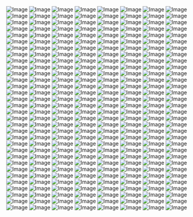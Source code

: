 <img src="0001.jpg" alt="Image">
<img src="0002.jpg" alt="Image">
<img src="0003.jpg" alt="Image">
<img src="0004.jpg" alt="Image">
<img src="0005.jpg" alt="Image">
<img src="0006.jpg" alt="Image">
<img src="0007.jpg" alt="Image">
<img src="0008.jpg" alt="Image">
<img src="0009.jpg" alt="Image">
<img src="0010.jpg" alt="Image">
<img src="0011.jpg" alt="Image">
<img src="0012.jpg" alt="Image">
<img src="0013.jpg" alt="Image">
<img src="0014.jpg" alt="Image">
<img src="0015.jpg" alt="Image">
<img src="0016.jpg" alt="Image">
<img src="0017.jpg" alt="Image">
<img src="0018.jpg" alt="Image">
<img src="0019.jpg" alt="Image">
<img src="0020.jpg" alt="Image">
<img src="0021.jpg" alt="Image">
<img src="0022.jpg" alt="Image">
<img src="0023.jpg" alt="Image">
<img src="0024.jpg" alt="Image">
<img src="0025.jpg" alt="Image">
<img src="0026.jpg" alt="Image">
<img src="0027.jpg" alt="Image">
<img src="0028.jpg" alt="Image">
<img src="0029.jpg" alt="Image">
<img src="0030.jpg" alt="Image">
<img src="0031.jpg" alt="Image">
<img src="0032.jpg" alt="Image">
<img src="0033.jpg" alt="Image">
<img src="0034.jpg" alt="Image">
<img src="0035.jpg" alt="Image">
<img src="0036.jpg" alt="Image">
<img src="0037.jpg" alt="Image">
<img src="0038.jpg" alt="Image">
<img src="0039.jpg" alt="Image">
<img src="0040.jpg" alt="Image">
<img src="0041.jpg" alt="Image">
<img src="0042.jpg" alt="Image">
<img src="0043.jpg" alt="Image">
<img src="0044.jpg" alt="Image">
<img src="0045.jpg" alt="Image">
<img src="0046.jpg" alt="Image">
<img src="0047.jpg" alt="Image">
<img src="0048.jpg" alt="Image">
<img src="0049.jpg" alt="Image">
<img src="0050.jpg" alt="Image">
<img src="0051.jpg" alt="Image">
<img src="0052.jpg" alt="Image">
<img src="0053.jpg" alt="Image">
<img src="0054.jpg" alt="Image">
<img src="0055.jpg" alt="Image">
<img src="0056.jpg" alt="Image">
<img src="0057.jpg" alt="Image">
<img src="0058.jpg" alt="Image">
<img src="0059.jpg" alt="Image">
<img src="0060.jpg" alt="Image">
<img src="0061.jpg" alt="Image">
<img src="0062.jpg" alt="Image">
<img src="0063.jpg" alt="Image">
<img src="0064.jpg" alt="Image">
<img src="0065.jpg" alt="Image">
<img src="0066.jpg" alt="Image">
<img src="0067.jpg" alt="Image">
<img src="0068.jpg" alt="Image">
<img src="0069.jpg" alt="Image">
<img src="0070.jpg" alt="Image">
<img src="0071.jpg" alt="Image">
<img src="0072.jpg" alt="Image">
<img src="0073.jpg" alt="Image">
<img src="0074.jpg" alt="Image">
<img src="0075.jpg" alt="Image">
<img src="0076.jpg" alt="Image">
<img src="0077.jpg" alt="Image">
<img src="0078.jpg" alt="Image">
<img src="0079.jpg" alt="Image">
<img src="0080.jpg" alt="Image">
<img src="0081.jpg" alt="Image">
<img src="0082.jpg" alt="Image">
<img src="0083.jpg" alt="Image">
<img src="0084.jpg" alt="Image">
<img src="0085.jpg" alt="Image">
<img src="0086.jpg" alt="Image">
<img src="0087.jpg" alt="Image">
<img src="0088.jpg" alt="Image">
<img src="0089.jpg" alt="Image">
<img src="0090.jpg" alt="Image">
<img src="0091.jpg" alt="Image">
<img src="0092.jpg" alt="Image">
<img src="0093.jpg" alt="Image">
<img src="0094.jpg" alt="Image">
<img src="0095.jpg" alt="Image">
<img src="0096.jpg" alt="Image">
<img src="0097.jpg" alt="Image">
<img src="0098.jpg" alt="Image">
<img src="0099.jpg" alt="Image">
<img src="0100.jpg" alt="Image">
<img src="0101.jpg" alt="Image">
<img src="0102.jpg" alt="Image">
<img src="0103.jpg" alt="Image">
<img src="0104.jpg" alt="Image">
<img src="0105.jpg" alt="Image">
<img src="0106.jpg" alt="Image">
<img src="0107.jpg" alt="Image">
<img src="0108.jpg" alt="Image">
<img src="0109.jpg" alt="Image">
<img src="0110.jpg" alt="Image">
<img src="0111.jpg" alt="Image">
<img src="0112.jpg" alt="Image">
<img src="0113.jpg" alt="Image">
<img src="0114.jpg" alt="Image">
<img src="0115.jpg" alt="Image">
<img src="0116.jpg" alt="Image">
<img src="0117.jpg" alt="Image">
<img src="0118.jpg" alt="Image">
<img src="0119.jpg" alt="Image">
<img src="0120.jpg" alt="Image">
<img src="0121.jpg" alt="Image">
<img src="0122.jpg" alt="Image">
<img src="0123.jpg" alt="Image">
<img src="0124.jpg" alt="Image">
<img src="0125.jpg" alt="Image">
<img src="0126.jpg" alt="Image">
<img src="0127.jpg" alt="Image">
<img src="0128.jpg" alt="Image">
<img src="0129.jpg" alt="Image">
<img src="0130.jpg" alt="Image">
<img src="0131.jpg" alt="Image">
<img src="0132.jpg" alt="Image">
<img src="0133.jpg" alt="Image">
<img src="0134.jpg" alt="Image">
<img src="0135.jpg" alt="Image">
<img src="0136.jpg" alt="Image">
<img src="0137.jpg" alt="Image">
<img src="0138.jpg" alt="Image">
<img src="0139.jpg" alt="Image">
<img src="0140.jpg" alt="Image">
<img src="0141.jpg" alt="Image">
<img src="0142.jpg" alt="Image">
<img src="0143.jpg" alt="Image">
<img src="0144.jpg" alt="Image">
<img src="0145.jpg" alt="Image">
<img src="0146.jpg" alt="Image">
<img src="0147.jpg" alt="Image">
<img src="0148.jpg" alt="Image">
<img src="0149.jpg" alt="Image">
<img src="0150.jpg" alt="Image">
<img src="0151.jpg" alt="Image">
<img src="0152.jpg" alt="Image">
<img src="0153.jpg" alt="Image">
<img src="0154.jpg" alt="Image">
<img src="0155.jpg" alt="Image">
<img src="0156.jpg" alt="Image">
<img src="0157.jpg" alt="Image">
<img src="0158.jpg" alt="Image">
<img src="0159.jpg" alt="Image">
<img src="0160.jpg" alt="Image">
<img src="0161.jpg" alt="Image">
<img src="0162.jpg" alt="Image">
<img src="0163.jpg" alt="Image">
<img src="0164.jpg" alt="Image">
<img src="0165.jpg" alt="Image">
<img src="0166.jpg" alt="Image">
<img src="0167.jpg" alt="Image">
<img src="0168.jpg" alt="Image">
<img src="0169.jpg" alt="Image">
<img src="0170.jpg" alt="Image">
<img src="0171.jpg" alt="Image">
<img src="0172.jpg" alt="Image">
<img src="0173.jpg" alt="Image">
<img src="0174.jpg" alt="Image">
<img src="0175.jpg" alt="Image">
<img src="0176.jpg" alt="Image">
<img src="0177.jpg" alt="Image">
<img src="0178.jpg" alt="Image">
<img src="0179.jpg" alt="Image">
<img src="0180.jpg" alt="Image">
<img src="0181.jpg" alt="Image">
<img src="0182.jpg" alt="Image">
<img src="0183.jpg" alt="Image">
<img src="0184.jpg" alt="Image">
<img src="0185.jpg" alt="Image">
<img src="0186.jpg" alt="Image">
<img src="0187.jpg" alt="Image">
<img src="0188.jpg" alt="Image">
<img src="0189.jpg" alt="Image">
<img src="0190.jpg" alt="Image">
<img src="0191.jpg" alt="Image">
<img src="0192.jpg" alt="Image">
<img src="0193.jpg" alt="Image">
<img src="0194.jpg" alt="Image">
<img src="0195.jpg" alt="Image">
<img src="0196.jpg" alt="Image">
<img src="0197.jpg" alt="Image">
<img src="0198.jpg" alt="Image">
<img src="0199.jpg" alt="Image">
<img src="0200.jpg" alt="Image">
<img src="0201.jpg" alt="Image">
<img src="0202.jpg" alt="Image">
<img src="0203.jpg" alt="Image">
<img src="0204.jpg" alt="Image">
<img src="0205.jpg" alt="Image">
<img src="0206.jpg" alt="Image">
<img src="0207.jpg" alt="Image">
<img src="0208.jpg" alt="Image">
<img src="0209.jpg" alt="Image">
<img src="0210.jpg" alt="Image">
<img src="0211.jpg" alt="Image">
<img src="0212.jpg" alt="Image">
<img src="0213.jpg" alt="Image">
<img src="0214.jpg" alt="Image">
<img src="0215.jpg" alt="Image">
<img src="0216.jpg" alt="Image">
<img src="0217.jpg" alt="Image">
<img src="0218.jpg" alt="Image">
<img src="0219.jpg" alt="Image">
<img src="0220.jpg" alt="Image">
<img src="0221.jpg" alt="Image">
<img src="0222.jpg" alt="Image">
<img src="0223.jpg" alt="Image">
<img src="0224.jpg" alt="Image">
<img src="0225.jpg" alt="Image">
<img src="0226.jpg" alt="Image">
<img src="0227.jpg" alt="Image">
<img src="0228.jpg" alt="Image">
<img src="0229.jpg" alt="Image">
<img src="0230.jpg" alt="Image">
<img src="0231.jpg" alt="Image">
<img src="0232.jpg" alt="Image">
<img src="0233.jpg" alt="Image">
<img src="0234.jpg" alt="Image">
<img src="0235.jpg" alt="Image">
<img src="0236.jpg" alt="Image">
<img src="0237.jpg" alt="Image">
<img src="0238.jpg" alt="Image">
<img src="0239.jpg" alt="Image">
<img src="0240.jpg" alt="Image">
<img src="0241.jpg" alt="Image">
<img src="0242.jpg" alt="Image">
<img src="0243.jpg" alt="Image">
<img src="0244.jpg" alt="Image">
<img src="0245.jpg" alt="Image">
<img src="0246.jpg" alt="Image">
<img src="0247.jpg" alt="Image">
<img src="0248.jpg" alt="Image">
<img src="0249.jpg" alt="Image">
<img src="0250.jpg" alt="Image">
<img src="0251.jpg" alt="Image">
<img src="0252.jpg" alt="Image">
<img src="0253.jpg" alt="Image">
<img src="0254.jpg" alt="Image">
<img src="0255.jpg" alt="Image">
<img src="0256.jpg" alt="Image">